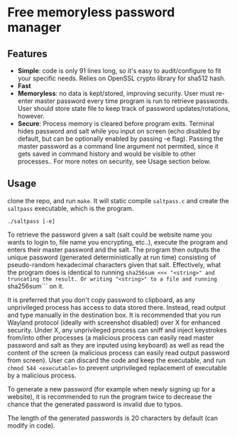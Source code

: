 # Free memoryless password manager
## Features
- **Simple**: code is only 91 lines long, so it's easy to audit/configure to fit your specific needs. Relies on OpenSSL crypto library for sha512 hash.
- **Fast**
- **Memoryless**: no data is kept/stored, improving security. User must re-enter master password every time program is run to retrieve passwords. User should store state file to keep track of password updates/rotations, however.
- **Secure**: Process memory is cleared before program exits. Terminal hides password and salt while you input on screen (echo disabled by default, but can be optionally enabled by passing -e flag). Passing the master password as a command line argument not permited, since it gets saved in command history and would be visible to other processes.. For more notes on security, see Usage section below.

## Usage
clone the repo, and run ```make```. It will static compile ```saltpass.c``` and create the ```saltpass``` executable, which is the program.

```
./saltpass [-e]
```


To retrieve the password given a salt (salt could be website name you wants to login to, file name you encrypting, etc..), execute the program and enters their master password and the salt. The program then outputs the unique password (generated deterministically at run time) consisting of pseudo-random hexadecimal characters given that salt. Effectively, what the program does is identical to running ```sha256sum <<< "<string>" and truncating the result. Or writing "<string>" to a file and running ```sha256sum``` on it.


It is preferred that you don't copy password to clipboard, as any unprivileged process has access to data stored there. Instead, read output and type manually in the destination box. It is recommended that you run Wayland protocol (ideally with screenshot disabled) over X for enhanced security. Under X, any unprivileged process can sniff and inject keystrokes from/into other processes (a malicious process can easily read master password and salt as they are inputed using keyboard) as well as read the content of the screen (a malicious process can easily read output password from screen). User can discard the code and keep the executable, and run ```chmod 544 <executable>``` to prevent unprivileged replacement of executable by a malicious process.

To generate a new password (for example when newly signing up for a website), it is recommended to run the program twice to decrease the chance that the generated password is invalid due to typos. 

The length of the generated passwords is 20 characters by default (can modify in code).
